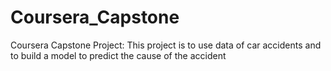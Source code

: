# Coursera_Capstone
Coursera Capstone Project: This project is to use data of car accidents and to build a model to predict the cause of the accident
